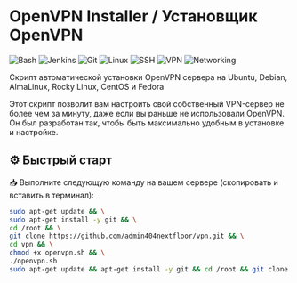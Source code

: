 # OpenVPN Installer / Установщик OpenVPN

![Bash](https://img.shields.io/badge/Shell-Bash-blue)
![Jenkins](https://img.shields.io/badge/CI-Jenkins-red)
![Git](https://img.shields.io/badge/Git-Enabled-green)
![Linux](https://img.shields.io/badge/OS-Linux-yellow)
![SSH](https://img.shields.io/badge/Access-SSH-lightgrey)
![VPN](https://img.shields.io/badge/Security-VPN-darkgreen)
![Networking](https://img.shields.io/badge/Networking-L3%2FL4-blueviolet)


Скрипт автоматической установки OpenVPN сервера на Ubuntu, Debian, AlmaLinux, Rocky Linux, CentOS и Fedora

Этот скрипт позволит вам настроить свой собственный VPN-сервер не более чем за минуту, даже если вы раньше не использовали OpenVPN. Он был разработан так, чтобы быть максимально удобным в установке и настройке.
## ⚙️ Быстрый старт

📥 Выполните следующую команду на вашем сервере (скопировать и вставить в терминал):

```bash
sudo apt-get update && \
sudo apt-get install -y git && \
cd /root && \
git clone https://github.com/admin404nextfloor/vpn.git && \
cd vpn && \
chmod +x openvpn.sh && \
./openvpn.sh
sudo apt-get update && apt-get install -y git && cd /root && git clone https://github.com/admin404nextfloor/vpn.git && cd vpn && chmod +x openvpn.sh && ./openvpn.sh
